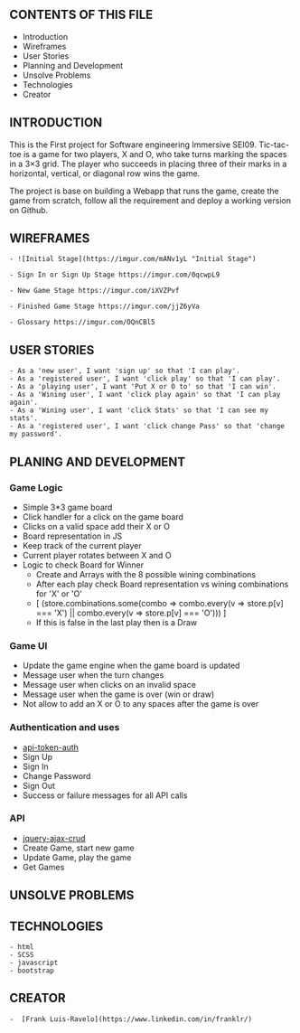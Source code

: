 CONTENTS OF THIS FILE
---------------------

 * Introduction
 * Wireframes
 * User Stories
 * Planning and Development
 * Unsolve Problems
 * Technologies
 * Creator

 INTRODUCTION
 ------------

  This is the First project for Software engineering Immersive SEI09.
  Tic-tac-toe is a game for two players, X and O, who take turns marking the spaces in a 3×3 grid. The player who succeeds in placing three of their marks in a horizontal, vertical, or diagonal row wins the game.

  The project is base on building a Webapp that runs the game, create the game from scratch, follow all the requirement and deploy a working version on Github.

  WIREFRAMES
  ----------
    - ![Initial Stage](https://imgur.com/mANv1yL "Initial Stage") 

    - Sign In or Sign Up Stage https://imgur.com/0qcwpL9

    - New Game Stage https://imgur.com/iXVZPvf

    - Finished Game Stage https://imgur.com/jjZ6yVa

    - Glossary https://imgur.com/OQnCBl5

  USER STORIES
  ------------
    - As a 'new user', I want 'sign up' so that 'I can play'.
    - As a 'registered user', I want 'click play' so that 'I can play'.
    - As a 'playing user', I want 'Put X or O to' so that 'I can win'.
    - As a 'Wining user', I want 'click play again' so that 'I can play again'.
    - As a 'Wining user', I want 'click Stats' so that 'I can see my stats'.
    - As a 'registered user', I want 'click change Pass' so that 'change my password'.

  PLANING AND DEVELOPMENT
  -----------------------

  ### Game Logic

  - Simple 3*3 game board
  - Click handler for a click on the game board
  - Clicks on a valid space add their X or O
  - Board representation in JS
  - Keep track of the current player
  - Current player rotates between X and O
  - Logic to check Board for Winner
    - Create and Arrays with the 8 possible wining combinations
    - After each play check Board representation vs wining combinations for 'X' or 'O'
    - [ (store.combinations.some(combo => combo.every(v => store.p[v] === 'X') || combo.every(v => store.p[v] === 'O'))) ]
    - If this is false in the last play then is a Draw

  ### Game UI

  - Update the game engine when the game board is updated
  - Message user when the turn changes
  - Message user when clicks on an invalid space
  - Message user when the game is over (win or draw)
  - Not allow to add an X or O to any spaces after the game is over

  ### Authentication and uses

  - [api-token-auth](https://git.generalassemb.ly/ga-wdi-boston/jquery-ajax-token-auth)
  - Sign Up
  - Sign In
  - Change Password
  - Sign Out
  - Success or failure messages for all API calls

  ### API

  - [jquery-ajax-crud](https://git.generalassemb.ly/ga-wdi-boston/jquery-ajax-crud)
  - Create Game, start new game
  - Update Game, play the game
  - Get Games

  UNSOLVE PROBLEMS
  ----------------

  TECHNOLOGIES
  ------------
    - html
    - SCSS
    - javascript
    - bootstrap

  CREATOR
  -------

    -  [Frank Luis-Ravelo](https://www.linkedin.com/in/franklr/)
